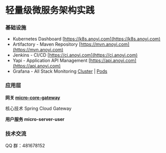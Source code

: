 # 轻量级微服务架构实践

### 基础设施

- Kubernetes Dashboard [https://k8s.anoyi.com](https://k8s.anoyi.com)
- Artifactory - Maven Repository [https://mvn.anoyi.com](https://mvn.anoyi.com)
- Jenkins - CI/CD [https://ci.anoyi.com](https://ci.anoyi.com)
- Yapi - Application API Management [https://api.anoyi.com](https://api.anoyi.com)
- Grafana - All Stack Monitoring [Cluster](https://grafana.anoyi.com/dashboard/db/cluster?orgId=1) | [Pods](https://grafana.anoyi.com/dashboard/db/pods?orgId=1)

### 应用层

**网关 [micro-core-gateway](https://github.com/ChinaSilence/micro-core-gateway)**

核心技术 Spring Cloud Gateway

**用户服务 micro-server-user**



### 技术交流

QQ 群：481678152
